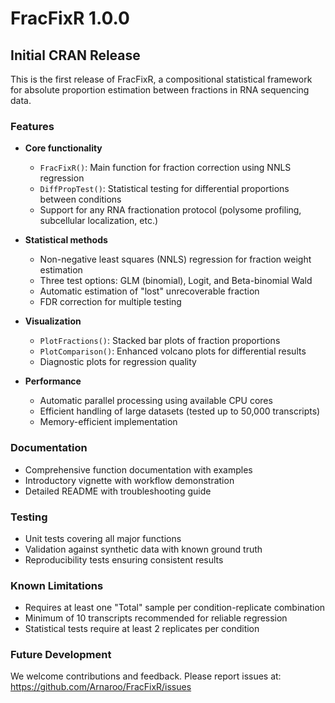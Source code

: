 # FracFixR 1.0.0

## Initial CRAN Release

This is the first release of FracFixR, a compositional statistical framework for absolute proportion estimation between fractions in RNA sequencing data.

### Features

* **Core functionality**
  - `FracFixR()`: Main function for fraction correction using NNLS regression
  - `DiffPropTest()`: Statistical testing for differential proportions between conditions
  - Support for any RNA fractionation protocol (polysome profiling, subcellular localization, etc.)

* **Statistical methods**
  - Non-negative least squares (NNLS) regression for fraction weight estimation
  - Three test options: GLM (binomial), Logit, and Beta-binomial Wald
  - Automatic estimation of "lost" unrecoverable fraction
  - FDR correction for multiple testing

* **Visualization**
  - `PlotFractions()`: Stacked bar plots of fraction proportions
  - `PlotComparison()`: Enhanced volcano plots for differential results
  - Diagnostic plots for regression quality

* **Performance**
  - Automatic parallel processing using available CPU cores
  - Efficient handling of large datasets (tested up to 50,000 transcripts)
  - Memory-efficient implementation

### Documentation

* Comprehensive function documentation with examples
* Introductory vignette with workflow demonstration
* Detailed README with troubleshooting guide

### Testing

* Unit tests covering all major functions
* Validation against synthetic data with known ground truth
* Reproducibility tests ensuring consistent results

### Known Limitations

* Requires at least one "Total" sample per condition-replicate combination
* Minimum of 10 transcripts recommended for reliable regression
* Statistical tests require at least 2 replicates per condition

### Future Development

We welcome contributions and feedback. Please report issues at:
https://github.com/Arnaroo/FracFixR/issues